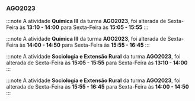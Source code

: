 ### AGO2023


:::note
A atividade **Química III** da turma **AGO2023**, foi alterada de Sexta-Feira às **13:10 - 14:00** para Sexta-Feira às **15:05 - 15:55**
:::
        


:::note
A atividade **Química III** da turma **AGO2023**, foi alterada de Sexta-Feira às **14:00 - 14:50** para Sexta-Feira às **15:55 - 16:45**
:::
        


:::note
A atividade **Sociologia e Extensão Rural** da turma **AGO2023**, foi alterada de Sexta-Feira às **15:05 - 15:55** para Sexta-Feira às **13:10 - 14:00**
:::
        


:::note
A atividade **Sociologia e Extensão Rural** da turma **AGO2023**, foi alterada de Sexta-Feira às **15:55 - 16:45** para Sexta-Feira às **14:00 - 14:50**
:::
        

